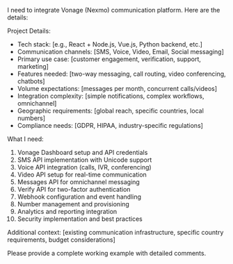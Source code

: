 I need to integrate Vonage (Nexmo) communication platform. Here are the details:

Project Details:

- Tech stack: [e.g., React + Node.js, Vue.js, Python backend, etc.]
- Communication channels: [SMS, Voice, Video, Email, Social messaging]
- Primary use case: [customer engagement, verification, support, marketing]
- Features needed: [two-way messaging, call routing, video conferencing, chatbots]
- Volume expectations: [messages per month, concurrent calls/videos]
- Integration complexity: [simple notifications, complex workflows, omnichannel]
- Geographic requirements: [global reach, specific countries, local numbers]
- Compliance needs: [GDPR, HIPAA, industry-specific regulations]

What I need:

1. Vonage Dashboard setup and API credentials
2. SMS API implementation with Unicode support
3. Voice API integration (calls, IVR, conferencing)
4. Video API setup for real-time communication
5. Messages API for omnichannel messaging
6. Verify API for two-factor authentication
7. Webhook configuration and event handling
8. Number management and provisioning
9. Analytics and reporting integration
10. Security implementation and best practices

Additional context: [existing communication infrastructure, specific country requirements, budget considerations]

Please provide a complete working example with detailed comments.
